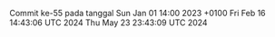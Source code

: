 Commit ke-55 pada tanggal Sun Jan 01 14:00 2023 +0100
Fri Feb 16 14:43:06 UTC 2024
Thu May 23 23:43:09 UTC 2024
